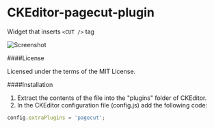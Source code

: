 # CKEditor-pagecut-plugin
Widget that inserts `<CUT />` tag

![Screenshot](https://user-images.githubusercontent.com/1144613/30511971-da97280e-9aec-11e7-9cec-2a9bbefb7194.gif)

####License

Licensed under the terms of the MIT License.

####Installation

 1. Extract the contents of the file into the "plugins" folder of CKEditor.
 2. In the CKEditor configuration file (config.js) add the following code:

````js
config.extraPlugins = 'pagecut';
````
